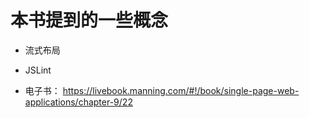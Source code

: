 # 本书提到的一些概念
* 流式布局
* JSLint

* 电子书： https://livebook.manning.com/#!/book/single-page-web-applications/chapter-9/22